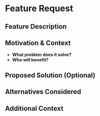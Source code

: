 <!--
Thank you for suggesting improvements to our project!
Before submitting, please:
  - Search for similar feature requests.
  - Check our roadmap and CONTRIBUTING guide for context.
-->

# Feature Request

## Feature Description
<!-- Provide a clear and concise description of the feature or improvement you’d like to see. -->

## Motivation & Context
<!-- Explain why this feature is important and how it will benefit users. -->
- **What problem does it solve?**
- **Who will benefit?**

## Proposed Solution (Optional)
<!-- Describe any ideas on how you might implement the feature. This section is optional, but any input is welcome. -->

## Alternatives Considered
<!-- Describe any alternative solutions or features you've considered. -->

## Additional Context
<!-- Add any other context, screenshots, or links that might help explain your request. -->
